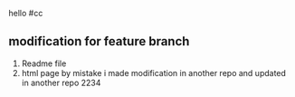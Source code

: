 hello
#cc





## modification for  feature branch
1. Readme file
2. html page 
by mistake i made modification in another repo and updated in another repo
2234 

